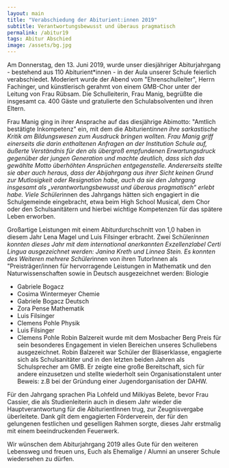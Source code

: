 ```yaml
---
layout: main
title: "Verabschiedung der Abiturient:innen 2019"
subtitle: Verantwortungsbewusst und überaus pragmatisch
permalink: /abitur19
tags: Abitur Abschied
image: /assets/bg.jpg
---
```


Am Donnerstag, den 13. Juni 2019, wurde unser diesjähriger Abiturjahrgang - bestehend aus 110 Abiturient*innen - in der Aula unserer Schule feierlich verabschiedet. Moderiert wurde der Abend vom "Ehrenschulleiter", Herrn Fachinger, und künstlerisch gerahmt von einem GMB-Chor unter der Leitung von Frau Rübsam. Die Schulleiterin, Frau Manig, begrüßte die insgesamt ca. 400 Gäste und gratulierte den Schulabsolventen und ihren Eltern.

Frau Manig ging in ihrer Ansprache auf das diesjährige Abimotto: "Amtlich bestätigte Inkompetenz" ein, mit dem die Abiturient*innen ihre sarkastische Kritik am Bildungswesen zum Ausdruck bringen wollten. Frau Manig griff einerseits die darin enthaltenen Anfragen an der Institution Schule auf, äußerte Verständnis für den als übergroß empfundenen Erwartungsdruck gegenüber der jungen Generation und machte deutlich, dass sich das gewählte Motto überhöhten Ansprüchen entgegenstelle. Andererseits stellte sie aber auch heraus, dass der Abijahrgang aus ihrer Sicht keinen Grund zur Mutlosigkeit oder Resignation habe, auch da sie den Jahrgang insgesamt als „verantwortungsbewusst und überaus pragmatisch“ erlebt habe. Viele Schüler*innen des Jahrgangs hätten sich engagiert in die Schulgemeinde eingebracht, etwa beim High School Musical, dem Chor oder den Schulsanitätern und hierbei wichtige Kompetenzen für das spätere Leben erworben.


Großartige Leistungen mit einem Abiturdurchschnitt von 1,0 haben in diesem Jahr Lena Magel und Luis Filsinger erbracht. Zwei Schüler*innen konnten dieses Jahr mit dem international anerkannten Exzellenzlabel Certi Lingua ausgezeichnet werden: Janina Kreth und Linnea Stein. Es konnten des Weiteren mehrere Schüler*innen von ihren TutorInnen als "Preisträger/innen für hervorragende Leistungen in Mathematik und den Naturwissenschaften  sowie in Deutsch ausgezeichnet werden:
Biologie	
- Gabriele Bogacz
- Cosima Wintermeyer
Chemie	
- Gabriele Bogacz
Deutsch	
- Zora Pense
Mathematik	
- Luis Filsinger
- Clemens Pohle
Physik	
- Luis Filsinger
- Clemens Pohle
Robin Balzereit wurde mit dem Mosbacher Berg Preis für sein besonderes Engagement in vielen Bereichen unseres Schullebens ausgezeichnet. Robin Balzereit war Schüler der Bläserklasse, engagierte sich als Schulsanitäter und in den letzten beiden Jahren als Schulsprecher am GMB. Er zeigte eine große Bereitschaft, sich für andere einzusetzen und stellte wiederholt sein Organisationstalent unter Beweis: z.B bei der Gründung einer Jugendorganisation der DAHW. 

Für den Jahrgang sprachen Pia Lohfeld und Milkiyas Belete, bevor Frau Cassier, die als Studienleiterin auch in diesem Jahr wieder die Hauptverantwortung für die AbiturientInnen trug, zur Zeugnisvergabe überleitete. Dank gilt dem engagierten Förderverein, der für den gelungenen festlichen und geselligen Rahmen sorgte, dieses Jahr erstmalig mit einem beeindruckenden Feuerwerk.

Wir wünschen dem Abiturjahrgang 2019 alles Gute für den weiteren Lebensweg und freuen uns, Euch als Ehemalige / Alumni an unserer Schule wiedersehen zu dürfen.